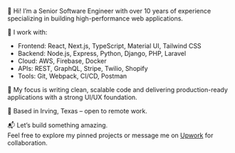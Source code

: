 👋 Hi! I’m a Senior Software Engineer with over 10 years of experience specializing in building high-performance web applications.

🚀 I work with:
- Frontend: React, Next.js, TypeScript, Material UI, Tailwind CSS
- Backend: Node.js, Express, Python, Django, PHP, Laravel
- Cloud: AWS, Firebase, Docker
- APIs: REST, GraphQL, Stripe, Twilio, Shopify
- Tools: Git, Webpack, CI/CD, Postman

🔧 My focus is writing clean, scalable code and delivering production-ready applications with a strong UI/UX foundation.

📍 Based in Irving, Texas – open to remote work.

📬 Let’s build something amazing.  
Feel free to explore my pinned projects or message me on [Upwork](https://www.upwork.com/freelancers/~016571f73b04b45bba) for collaboration.
